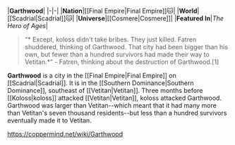 |**Garthwood**|
|-|-|
|**Nation**|[[Final Empire\|Final Empire]]🐱︎|
|**World**|[[Scadrial\|Scadrial]]🐱︎|
|**Universe**|[[Cosmere\|Cosmere]]|
|**Featured In**|*The Hero of Ages*|

>“* Except, koloss didn't take bribes. They just killed. Fatren shuddered, thinking of Garthwood. That city had been bigger than his own, but fewer than a hundred survivors had made their way to Vetitan.*”
\- Fatren, thinking about the destruction of Garthwood.[1]


**Garthwood** is a city in the [[Final Empire\|Final Empire]] on [[Scadrial\|Scadrial]]. It is in the [[Southern Dominance\|Southern Dominance]], southeast of [[Vetitan\|Vetitan]].
Three months before [[Koloss\|koloss]] attacked [[Vetitan\|Vetitan]], koloss attacked Garthwood. Garthwood was larger than Vetitan--which meant that it had many more than Vetitan's seven thousand residents--but less than a hundred survivors eventually made it to Vetitan.



https://coppermind.net/wiki/Garthwood
